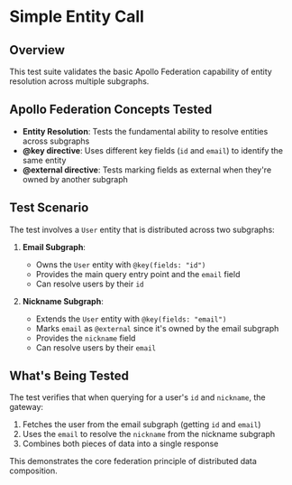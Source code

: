 # Simple Entity Call

## Overview
This test suite validates the basic Apollo Federation capability of entity resolution across multiple subgraphs.

## Apollo Federation Concepts Tested
- **Entity Resolution**: Tests the fundamental ability to resolve entities across subgraphs
- **@key directive**: Uses different key fields (`id` and `email`) to identify the same entity
- **@external directive**: Tests marking fields as external when they're owned by another subgraph

## Test Scenario
The test involves a `User` entity that is distributed across two subgraphs:

1. **Email Subgraph**: 
   - Owns the `User` entity with `@key(fields: "id")`
   - Provides the main query entry point and the `email` field
   - Can resolve users by their `id`

2. **Nickname Subgraph**:
   - Extends the `User` entity with `@key(fields: "email")`
   - Marks `email` as `@external` since it's owned by the email subgraph
   - Provides the `nickname` field
   - Can resolve users by their `email`

## What's Being Tested
The test verifies that when querying for a user's `id` and `nickname`, the gateway:
1. Fetches the user from the email subgraph (getting `id` and `email`)
2. Uses the `email` to resolve the `nickname` from the nickname subgraph
3. Combines both pieces of data into a single response

This demonstrates the core federation principle of distributed data composition.